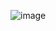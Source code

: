 ![image](https://user-images.githubusercontent.com/44044134/85946517-d2fcf600-b97f-11ea-916a-9bcb34e38e8e.png)
